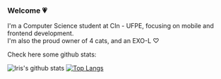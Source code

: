 

<!--
### Hi there 👋
**irixs/irixs** is a ✨ _special_ ✨ repository because its `README.md` (this file) appears on your GitHub profile.

Here are some ideas to get you started:

- 🔭 I’m currently working on ...
- 🌱 I’m currently learning ...
- 👯 I’m looking to collaborate on ...
- 🤔 I’m looking for help with ...
- 💬 Ask me about ...
- 📫 How to reach me: ...
- 😄 Pronouns: ...
- ⚡ Fun fact: ...
-->
### Welcome 💗
I'm a Computer Science student at CIn - UFPE, focusing on mobile and frontend development. <br />
I'm also the proud owner of 4 cats, and an EXO-L ♡

Check here some github stats:

![Iris's github stats](https://github-readme-stats.vercel.app/api?username=irixs&theme=dracula&show_icons=true&count_private=true)  [![Top Langs](https://github-readme-stats.vercel.app/api/top-langs/?username=irixs&layout=compact&theme=dracula&langs_count=6)](https://github.com/anuraghazra/github-readme-stats) 
